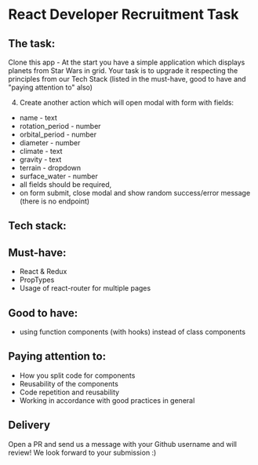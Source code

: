 # React Developer Recruitment Task

## The task:
Clone this app - At the start you have a simple application which displays planets from Star Wars in grid.
Your task is to upgrade it respecting the principles from our Tech Stack (listed in the must-have, good to
have and "paying attention to" also)

<!-- 1. Replace the data with dynamic data from https://swapi.dev/api/planets/  -->
<!-- 2. Planets grid have two buttons - follow the instructions in console.logs -->
<!-- 3. Create another action which will redirect to Planet details page -->
4. Create another action which will open modal with form with fields:
- name - text
- rotation_period - number
- orbital_period - number
- diameter - number
- climate - text
- gravity - text
- terrain - dropdown
- surface_water - number
- all fields should be required,
- on form submit, close modal and show random success/error message (there is no endpoint)
<!-- 5. Update the Grid component so that the display of actions is conditional -->
<!-- 6. Make displaying ‘Go to Films’ and ‘Go to Residents’ dependent on whether or not they exist
7. Update the Grid component so header data will contain type of value and if it’s number
align to right -->
<!-- 8. Add two custom columns to Planet grid - Residents and Films which will contain
a number of them. Try to do that by modifying Planets component in App component and
only prepare Planets component to be more customizable, in case we would like to
use origin Planet components in other places -->

## Tech stack:
<!-- - react (CRA starter)
- react-router
- redux -->

## Must-have:
- React & Redux
- PropTypes
- Usage of react-router for multiple pages

## Good to have:
- using function components (with hooks) instead of class components

## Paying attention to:
- How you split code for components
- Reusability of the components
- Code repetition and reusability
- Working in accordance with good practices in general

## Delivery
Open a PR and send us a message with your Github username and will review! We look forward to your submission :)